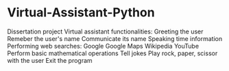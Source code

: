 # Virtual-Assistant-Python <br />
Dissertation project
Virtual assistant functionalities:
Greeting the user
Remeber the user's name
Communicate its name
Speaking time information
Performing web searches:
Google
Google Maps
Wikipedia
YouTube
Perform basic mathematical operations
Tell jokes 
Play rock, paper, scissor with the user
Exit the program
